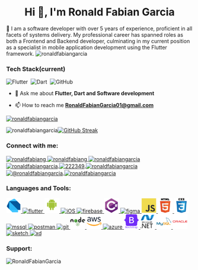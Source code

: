 
<h1 align="center">Hi 👋, I'm Ronald Fabian Garcia</h1>
<p>
🚀 I am a software developer with over 5 years of experience, proficient in all facets of systems delivery. My professional career has spanned roles as both a Frontend and Backend developer, culminating in my current position as a specialist in mobile application development using the Flutter framework. <img src="https://komarev.com/ghpvc/?username=ronaldfabiangarcia&label=Profile%20views&color=0e75b6&style=flat" alt="ronaldfabiangarcia" />
</p>

### Tech Stack(current)
![Flutter](https://img.shields.io/badge/-Flutter-black?logo=flutter)&nbsp;
![Dart](https://img.shields.io/badge/-Dart-black?logo=dart)&nbsp;
![GitHub](https://img.shields.io/badge/-GitHub-black?logo=github)&nbsp;

- 💬 Ask me about **Flutter, Dart and Software development**

- 📫 How to reach me **RonaldFabianGarcia01@gmail.com**


<p align="left"> <a href="https://github.com/ryo-ma/github-profile-trophy"><img src="https://github-profile-trophy.vercel.app/?username=ronaldfabiangarcia&title=Experience,Commits" alt="ronaldfabiangarcia" /></a> </p>

<p><img align="left" src="https://github-readme-stats.vercel.app/api/top-langs?username=ronaldfabiangarcia&show_icons=true&locale=en&layout=compact&theme=dark" alt="ronaldfabiangarcia" /></p>

[![GitHub Streak](https://streak-stats.demolab.com?user=RonaldFabianGarcia&theme=dark&card_width=250&card_height=100&hide_current_streak=true&hide_longest_streak=true)](https://git.io/streak-stats)

<h3 align="left">
  Connect with me:
</h3>
<p align="left">
  <a href="https://linkedin.com/in/ronaldfabiang" target="blank">
    <img align="center" src="https://raw.githubusercontent.com/rahuldkjain/github-profile-readme-generator/master/src/images/icons/Social/linked-in-alt.svg"
    alt="ronaldfabiang" height="30" width="40" />
  </a>
  <a href="https://twitter.com/ronaldfabiang" target="blank">
    <img align="center" src="https://raw.githubusercontent.com/rahuldkjain/github-profile-readme-generator/master/src/images/icons/Social/twitter.svg"
    alt="ronaldfabiang" height="30" width="40" />
  </a>
  <a href="https://instagram.com/ronaldfabiangarcia" target="blank">
    <img align="center" src="https://raw.githubusercontent.com/rahuldkjain/github-profile-readme-generator/master/src/images/icons/Social/instagram.svg"
    alt="ronaldfabiangarcia" height="30" width="40" />
  </a>
  <a href="https://fb.com/ronaldfabiangarcia" target="blank">
    <img align="center" src="https://raw.githubusercontent.com/rahuldkjain/github-profile-readme-generator/master/src/images/icons/Social/facebook.svg"
    alt="ronaldfabiangarcia" height="30" width="40" />
  </a>
  <a href="https://stackoverflow.com/users/222349" target="blank">
    <img align="center" src="https://raw.githubusercontent.com/rahuldkjain/github-profile-readme-generator/master/src/images/icons/Social/stack-overflow.svg"
    alt="222349" height="30" width="40" />
  </a>
  <a href="https://discord.gg/ronaldfabiangarcia" target="blank">
    <img align="center" src="https://raw.githubusercontent.com/rahuldkjain/github-profile-readme-generator/master/src/images/icons/Social/discord.svg"
    alt="ronaldfabiangarcia" height="30" width="40" />
  </a>
  <a href="https://medium.com/@ronaldfabiangarcia" target="blank">
    <img align="center" src="https://raw.githubusercontent.com/rahuldkjain/github-profile-readme-generator/master/src/images/icons/Social/medium.svg"
    alt="@ronaldfabiangarcia" height="30" width="40" />
  </a>
  <a href="https://codepen.io/ronaldfabiangarcia" target="blank">
    <img align="center" src="https://raw.githubusercontent.com/rahuldkjain/github-profile-readme-generator/master/src/images/icons/Social/codepen.svg"
    alt="ronaldfabiangarcia" height="30" width="40" />
  </a>
</p>
<h3 align="left">
  Languages and Tools:
</h3>
<p align="left" style="text-decoration:none">
  <a href="https://dart.dev" target="_blank" rel="noreferrer">
    <img src="https://raw.githubusercontent.com/github/explore/80688e429a7d4ef2fca1e82350fe8e3517d3494d/topics/dart/dart.png"
    alt="dart" width="40" height="40" />
  </a>
  <a href="https://flutter.dev" target="_blank" rel="noreferrer">
    <img src="https://www.vectorlogo.zone/logos/flutterio/flutterio-icon.svg"
    alt="flutter" width="40" height="40" />
  </a>
  <a href="https://developer.android.com" target="_blank" rel="noreferrer">
    <img src="https://raw.githubusercontent.com/devicons/devicon/master/icons/android/android-original-wordmark.svg"
    alt="android" width="40" height="40" />
  </a>
  <a href="https://developer.apple.com/" target="_blank" rel="noreferrer">
    <img src="https://svgsilh.com/svg/2962084.svg"
    alt="iOS" width="40" height="40" />
  </a>
  <a href="https://firebase.google.com/" target="_blank" rel="noreferrer">
    <img src="https://www.vectorlogo.zone/logos/firebase/firebase-icon.svg"
    alt="firebase" width="40" height="40" />
  </a>
  <a href="https://www.w3schools.com/cs/" target="_blank" rel="noreferrer">
    <img src="https://raw.githubusercontent.com/devicons/devicon/master/icons/csharp/csharp-original.svg"
    alt="csharp" width="40" height="40" />
  </a>
  <a href="https://www.figma.com/" target="_blank" rel="noreferrer">
    <img src="https://www.vectorlogo.zone/logos/figma/figma-icon.svg" alt="figma"
    width="40" height="40" />
  </a>
  <a href="https://developer.mozilla.org/en-US/docs/Web/JavaScript" target="_blank"
  rel="noreferrer">
    <img src="https://raw.githubusercontent.com/devicons/devicon/master/icons/javascript/javascript-original.svg"
    alt="javascript" width="40" height="40" />
  </a>
  <a href="https://www.w3.org/html/" target="_blank" rel="noreferrer">
    <img src="https://raw.githubusercontent.com/devicons/devicon/master/icons/html5/html5-original-wordmark.svg"
    alt="html5" width="40" height="40" />
  </a>
  <a href="https://www.w3schools.com/css/" target="_blank" rel="noreferrer">
    <img src="https://raw.githubusercontent.com/devicons/devicon/master/icons/css3/css3-original-wordmark.svg"
    alt="css3" width="40" height="40" />
  </a>
  <a href="https://www.microsoft.com/en-us/sql-server" target="_blank" rel="noreferrer">
    <img src="https://www.svgrepo.com/show/303229/microsoft-sql-server-logo.svg"
    alt="mssql" width="40" height="40" />
  </a>
  <a href="https://postman.com" target="_blank" rel="noreferrer">
    <img src="https://www.vectorlogo.zone/logos/getpostman/getpostman-icon.svg"
    alt="postman" width="40" height="40" />
  </a>
  <a href="https://git-scm.com/" target="_blank" rel="noreferrer">
    <img src="https://www.vectorlogo.zone/logos/git-scm/git-scm-icon.svg"
    alt="git" width="40" height="40" />
  </a>
  <a href="https://nodejs.org" target="_blank" rel="noreferrer">
    <img src="https://raw.githubusercontent.com/devicons/devicon/master/icons/nodejs/nodejs-original-wordmark.svg"
    alt="nodejs" width="40" height="40" />
  </a>
  <a href="https://aws.amazon.com" target="_blank" rel="noreferrer">
    <img src="https://raw.githubusercontent.com/devicons/devicon/master/icons/amazonwebservices/amazonwebservices-original-wordmark.svg"
    alt="aws" width="40" height="40" />
  </a>
  <a href="https://azure.microsoft.com/en-in/" target="_blank" rel="noreferrer">
    <img src="https://www.vectorlogo.zone/logos/microsoft_azure/microsoft_azure-icon.svg"
    alt="azure" width="40" height="40" />
  </a>
  <a href="https://getbootstrap.com" target="_blank" rel="noreferrer">
    <img src="https://raw.githubusercontent.com/devicons/devicon/master/icons/bootstrap/bootstrap-plain-wordmark.svg"
    alt="bootstrap" width="40" height="40" />
  </a>
  <a href="https://dotnet.microsoft.com/" target="_blank" rel="noreferrer">
    <img src="https://raw.githubusercontent.com/devicons/devicon/master/icons/dot-net/dot-net-original-wordmark.svg"
    alt="dotnet" width="40" height="40" />
  </a>
  <a href="https://www.mysql.com/" target="_blank" rel="noreferrer">
    <img src="https://raw.githubusercontent.com/devicons/devicon/master/icons/mysql/mysql-original-wordmark.svg"
    alt="mysql" width="40" height="40" />
  </a>
  <a href="https://www.oracle.com/" target="_blank" rel="noreferrer">
    <img src="https://raw.githubusercontent.com/devicons/devicon/master/icons/oracle/oracle-original.svg"
    alt="oracle" width="40" height="40" />
  </a>
  <a href="https://www.sketch.com/" target="_blank" rel="noreferrer">
    <img src="https://www.vectorlogo.zone/logos/sketchapp/sketchapp-icon.svg"
    alt="sketch" width="40" height="40" />
  </a>
  <a href="https://www.adobe.com/products/xd.html" target="_blank" rel="noreferrer">
    <img src="https://cdn.worldvectorlogo.com/logos/adobe-experience-design-1.svg" alt="xd"
    width="40" height="40" />
  </a>
</p>
<h3 align="left">
  Support:
</h3>
<p>
  <a href="https://www.buymeacoffee.com/RonaldFabianGarcia">
    <img align="left" src="https://cdn.buymeacoffee.com/buttons/v2/default-yellow.png"
    height="50" width="210" alt="RonaldFabianGarcia" />
  </a>
</p>
<br>
<br>
&nbsp;
